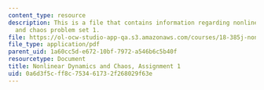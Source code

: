```yaml
---
content_type: resource
description: This is a file that contains information regarding nonlinear dynamics
  and chaos problem set 1.
file: https://ol-ocw-studio-app-qa.s3.amazonaws.com/courses/18-385j-nonlinear-dynamics-and-chaos-fall-2014/0a6d3f5cff8c753461732f268029f63e_MIT18_385JF14_Pset1.pdf
file_type: application/pdf
parent_uid: 1a60cc5d-e672-10bf-7972-a546b6c5b40f
resourcetype: Document
title: Nonlinear Dynamics and Chaos, Assignment 1
uid: 0a6d3f5c-ff8c-7534-6173-2f268029f63e
---
```

